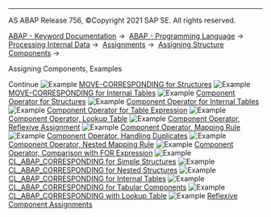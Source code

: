   

* * *

AS ABAP Release 756, ©Copyright 2021 SAP SE. All rights reserved.

[ABAP - Keyword Documentation](javascript:call_link\('abenabap.htm'\)) →  [ABAP - Programming Language](javascript:call_link\('abenabap_reference.htm'\)) →  [Processing Internal Data](javascript:call_link\('abenabap_data_working.htm'\)) →  [Assignments](javascript:call_link\('abenvalue_assignments.htm'\)) →  [Assigning Structure Components](javascript:call_link\('abencorresponding.htm'\)) → 

Assigning Components, Examples

Continue
![Example](exa.gif "Example") [MOVE-CORRESPONDING for Structures](javascript:call_link\('abenmove_corresponding_struc_abexa.htm'\))
![Example](exa.gif "Example") [MOVE-CORRESPONDING for Internal Tables](javascript:call_link\('abenmove_corresponding_abexa.htm'\))
![Example](exa.gif "Example") [Component Operator for Structures](javascript:call_link\('abencorresponding_struct_abexa.htm'\))
![Example](exa.gif "Example") [Component Operator for Internal Tables](javascript:call_link\('abencorresponding_itab_abexa.htm'\))
![Example](exa.gif "Example") [Component Operator for Table Expression](javascript:call_link\('abencorresponding_table_exp_abexa.htm'\))
![Example](exa.gif "Example") [Component Operator, Lookup Table](javascript:call_link\('abencorresponding_using_abexa.htm'\))
![Example](exa.gif "Example") [Component Operator, Reflexive Assignment](javascript:call_link\('abencorresponding_using_self_abexa.htm'\))
![Example](exa.gif "Example") [Component Operator, Mapping Rule](javascript:call_link\('abencorresponding_mapping_abexa.htm'\))
![Example](exa.gif "Example") [Component Operator, Handling Duplicates](javascript:call_link\('abencorresponding_duplicates_abexa.htm'\))
![Example](exa.gif "Example") [Component Operator, Nested Mapping Rule](javascript:call_link\('abencorresponding_deep_mapp_abexa.htm'\))
![Example](exa.gif "Example") [Component Operator, Comparison with FOR Expression](javascript:call_link\('abencorresponding_vs_for_abexa.htm'\))
![Example](exa.gif "Example") [CL\_ABAP\_CORRESPONDING for Simple Structures](javascript:call_link\('abencl_abap_corr_dyn_abexa.htm'\))
![Example](exa.gif "Example") [CL\_ABAP\_CORRESPONDING for Nested Structures](javascript:call_link\('abencl_abap_corr_struc_abexa.htm'\))
![Example](exa.gif "Example") [CL\_ABAP\_CORRESPONDING for Internal Tables](javascript:call_link\('abencl_abap_corr_itab_abexa.htm'\))
![Example](exa.gif "Example") [CL\_ABAP\_CORRESPONDING for Tabular Components](javascript:call_link\('abencl_abap_corr_deep_abexa.htm'\))
![Example](exa.gif "Example") [CL\_ABAP\_CORRESPONDING with Lookup Table](javascript:call_link\('abencl_abap_corr_lookup_abexa.htm'\))
![Example](exa.gif "Example") [Reflexive Component Assignments](javascript:call_link\('abenreflexive_corresponding_abexa.htm'\))